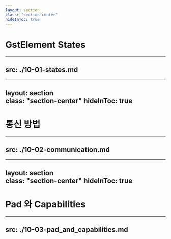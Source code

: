 ```yaml
---
layout: section  
class: "section-center"
hideInToc: true
---
```


# GstElement States

---
src: ./10-01-states.md
---

---
layout: section  
class: "section-center"
hideInToc: true
---

# 통신 방법

---
src: ./10-02-communication.md
---

---
layout: section  
class: "section-center"
hideInToc: true
---

# Pad 와 Capabilities

---
src: ./10-03-pad_and_capabilities.md
---
